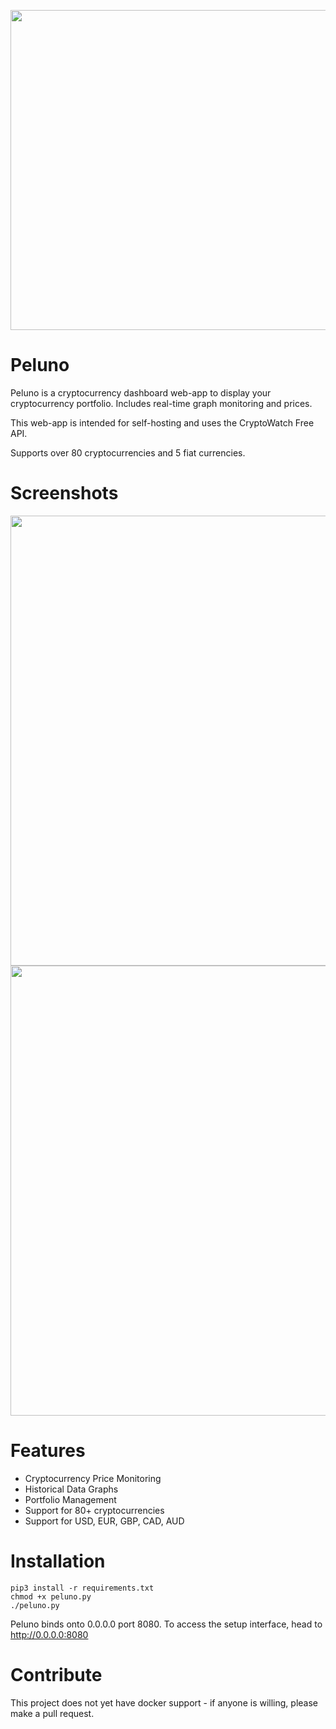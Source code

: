 <p align="center">
  <img style="width: 512px; height: auto;" src="https://i.imgur.com/M03U3Zw.png" />
</p>

# Peluno

Peluno is a cryptocurrency dashboard web-app to display your cryptocurrency portfolio. Includes real-time graph monitoring and prices.

This web-app is intended for self-hosting and uses the CryptoWatch Free API.

Supports over 80 cryptocurrencies and 5 fiat currencies.

# Screenshots
<img style="width: 720px;" src="https://i.imgur.com/XDsrAcm.png" />
<img style="width: 720px;" src="https://i.imgur.com/CE4V2Es.png" />

# Features
- Cryptocurrency Price Monitoring
- Historical Data Graphs
- Portfolio Management
- Support for 80+ cryptocurrencies
- Support for USD, EUR, GBP, CAD, AUD

# Installation

```
pip3 install -r requirements.txt
chmod +x peluno.py
./peluno.py
```
Peluno binds onto 0.0.0.0 port 8080.
To access the setup interface, head to http://0.0.0.0:8080

# Contribute

This project does not yet have docker support - if anyone is willing, please make a pull request.


